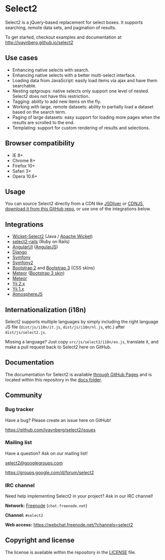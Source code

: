 Select2
=======

Select2 is a jQuery-based replacement for select boxes. It supports searching,
remote data sets, and pagination of results.

To get started, checkout examples and documentation at
http://ivaynberg.github.io/select2

Use cases
---------

* Enhancing native selects with search.
* Enhancing native selects with a better multi-select interface.
* Loading data from JavaScript: easily load items via ajax and have them searchable.
* Nesting optgroups: native selects only support one level of nested. Select2 does not have this restriction.
* Tagging: ability to add new items on the fly.
* Working with large, remote datasets: ability to partially load a dataset based on the search term.
* Paging of large datasets: easy support for loading more pages when the results are scrolled to the end.
* Templating: support for custom rendering of results and selections.

Browser compatibility
---------------------
* IE 8+
* Chrome 8+
* Firefox 10+
* Safari 3+
* Opera 10.6+

Usage
-----
You can source Select2 directly from a CDN like [JSDliver][jsdelivr] or
[CDNJS][cdnjs], [download it from this GitHub repo][tags], or use one of
the integrations below.

Integrations
------------

* [Wicket-Select2][wicket-select2] (Java / [Apache Wicket][wicket])
* [select2-rails][select2-rails] (Ruby on Rails)
* [AngularUI][angularui-select] ([AngularJS][angularjs])
* [Django][django-select2]
* [Symfony][symfony-select2]
* [Symfony2][symfony2-select2]
* [Bootstrap 2][bootstrap2-select2] and [Bootstrap 3][bootstrap3-select2]
  (CSS skins)
* [Meteor][meteor-select2] ([Bootstrap 3 skin][meteor-select2-bootstrap3])
* [Meteor][meteor-select2-alt]
* [Yii 2.x][yii2-select2]
* [Yii 1.x][yii-select2]
* [AtmosphereJS][atmospherejs-select2]

Internationalization (i18n)
---------------------------

Select2 supports multiple languages by simply including the right language JS
file (`dist/js/i18n/it.js`, `dist/js/i18n/nl.js`, etc.) after
`dist/js/select2.js`.

Missing a language? Just copy `src/js/select2/i18n/en.js`, translate it, and
make a pull request back to Select2 here on GitHub.

Documentation
-------------

The documentation for Select2 is available
[through GitHub Pages][documentation] and is located within this repository
in the [docs folder][documentation-folder].

Community
---------

### Bug tracker

Have a bug? Please create an issue here on GitHub!

https://github.com/ivaynberg/select2/issues

### Mailing list

Have a question? Ask on our mailing list!

select2@googlegroups.com

https://groups.google.com/d/forum/select2

### IRC channel

Need help implementing Select2 in your project? Ask in our IRC channel!

**Network:** [Freenode][freenode] (`chat.freenode.net`)

**Channel:** `#select2`

**Web access:** https://webchat.freenode.net/?channels=select2

Copyright and license
---------------------
The license is available within the repository in the [LICENSE][license] file.

[angularjs]: https://angularjs.org/
[angularui-select]: http://angular-ui.github.io/#ui-select
[atmospherejs-select2]: https://atmospherejs.com/package/jquery-select2
[bootstrap2-select2]: https://github.com/t0m/select2-bootstrap-css
[bootstrap3-select2]: https://github.com/t0m/select2-bootstrap-css/tree/bootstrap3
[cdnjs]: http://www.cdnjs.com/libraries/select2
[django-select2]: https://github.com/applegrew/django-select2
[documentation]: https://ivaynberg.github.io/select2/
[documentation-folder]: https://github.com/ivaynberg/select2/tree/master/docs
[freenode]: https://freenode.net/
[jsdelivr]: http://www.jsdelivr.com/#!select2
[license]: LICENSE.md
[meteor-select2]: https://github.com/nate-strauser/meteor-select2
[meteor-select2-alt]: https://jquery-select2.meteor.com
[meteor-select2-bootstrap3]: https://github.com/esperadomedia/meteor-select2-bootstrap3-css/
[select2-rails]: https://github.com/argerim/select2-rails
[symfony-select2]: https://github.com/19Gerhard85/sfSelect2WidgetsPlugin
[symfony2-select2]: https://github.com/avocode/FormExtensions
[tags]: https://github.com/ivaynberg/select2/tags
[wicket]: http://wicket.apache.org
[wicket-select2]: https://github.com/ivaynberg/wicket-select2
[yii-select2]: https://github.com/tonybolzan/yii-select2
[yii2-select2]: http://demos.krajee.com/widgets#select2
